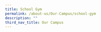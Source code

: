 ```yaml
---
title: School Gym
permalink: /about-us/Our-Campus/school-gym
description: ""
third_nav_title: Our Campus
---
```

